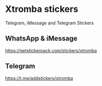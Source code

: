 # Xtromba stickers

Telegram, iMessage and Telegram Stickers

## WhatsApp & iMessage
https://getstickerpack.com/stickers/xtromba

## Telegram
https://t.me/addstickers/xtromba


